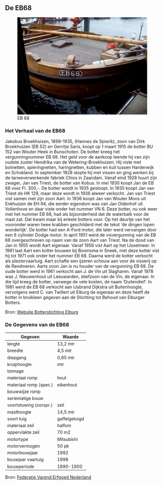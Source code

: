 
## De EB68

<figure id="foto_eb68">
    <img src="media/eb68.jpg" alt="EB 68">
    <figcaption>EB 68</figcaption>
</figure>

### Het Verhaal van de EB68

Jakobus Broekhuizen, 1899-1935, (Hannes de Spierik), zoon van Dirk Broekhuizen (EB 52) en Gerritje Saris, koopt op 1 maart 1915 de botter BU 152 van Wouter Heek in Bunschoten.
De botter kreeg het vergunningnummer EB 68. Het geld voor de aankoop leende hij van zijn oudste zuster Hendrika van de Wetering-Broekhuizen.
Hij viste met botnetten, spieringnetten, haringnetten, kubben en kuil tussen Harderwijk en Schokland. In september 1928 stopte hij met vissen en ging werken bij de tarweverwerkende fabriek Chios in Zaandam.
Vanaf eind 1928 huurt zijn zwager, Jan van Triest, de botter van Kobus. In mei 1930 koopt Jan de EB 68 voor Fl. 300,-. De botter wordt in 1935 gesloopt.
In 1935 koopt Jan van Triest de HK 129, maar deze wordt in 1936 alweer verkocht. Jan van Triest vist samen met zijn zoon Aart. In 1936 koopt Jan van Wouter Mons uit Enkhuizen de EH 94, die eerder eigendom was van Jan Oldenhof uit Vollenhove en daar viste onder het nummer VN 6.
Deze botter, nu ook weer met het nummer EB 68, had als bijzonderheid dat de waterbalk voor de mast zat. Dat kwam maar bij enkele botters voor. Op het deurtje van het vooronder waren twee krabben geschilderd met de tekst ‘de dingen lopen wonderlijk’.
De botter had een A-Ford motor, die later werd vervangen door een 6 cylinder Dodge motor.
In april 1951 werd de visvergunning van de EB 68 overgeschreven op naam van de zoon Aart van Triest. Na de dood van Jan in 1955 wordt Aart eigenaar. Vanaf 1956 vist Aart op het IJsselmeer.
In 1961 laat Aart een kotter bouwen bij Boomsma in Sneek, met deze kotter vist hij tot 1971 ook onder het nummer EB 68. Daarna werd de kotter verkocht als pleziervaartuig.
Aart schafte een ijzeren schouw aan voor de visserij op de Randmeren. Aarts zoon Jan is nu houder van de vergunning EB 68.
De oude botter werd in 1961 verkocht aan J. de Vin uit Slagharen. Vanaf 1978 was J. Nieuwenhout uit Leeuwarden, stiefzoon van de Vin, de eigenaar. In die tijd kreeg de botter, vanwege de vele kosten, de naam ‘Duitendief’.
In 1981 werd de EB 68 verkocht aan IJsbrand Dijkstra uit Buitenhoogte, vervolgens werd C. van Twillert uit Elburg de eigenaar en deze heeft de botter in bruikleen gegeven aan de Stichting tot Behoud van Elburger Botters.

 Bron: [Website Botterstichting Elburg](https://botterselburg.nl/pagina_output.php?id=21)


### De Gegevens van de EB68

| Gegeven                   | Waarde        |  
|---------------------------|---------------|   
| lengte 	                | 13,2   mtr    | 	 
| breedte 	                | 4,5    mtr    | 		        
| diepgang 	                | 0,85   mtr    | 		 
| kruiphoogte 	            |     	 mtr    | 	 
| tonnage 	                |    	        | 	
| materiaal romp 	        | hout 	        |  
| materiaal romp (spec.) 	| eikenhout     |  
| bouwwijze romp 	        |          	    |  
| seriematige bouw 		    |               |  
| voortstuwing (oorspr.) 	| zeil          |   	 
| masthoogte 	            | 14,5 	 mtr    |
| soort tuig 	            | gaffelgetuigd |  	 
| materiaal zeil 	        | halfom        |   	 
| oppervlakte zeil 	        | 70 	 m2     |
| motortype 	            | Mitsubishi    |  	 
| motorvermogen             | 50 	 pk     | 
| motorbouwjaar 		    | 1992          |  
| bouwjaar vaartuig 	    | 1998 	        |  
| bouwperiode 	            | 1890-1900 	|   

Bron: [Federatie Varend Erfgoed Nederland](https://rven.info/schip.aspx?=92)



